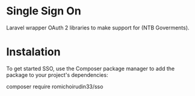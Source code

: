 # Single Sign On

Laravel wrapper OAuth 2 libraries to make support for (NTB Goverments).

# Instalation

To get started SSO, use the Composer package manager to add the package to your project's dependencies:

composer require romichoirudin33/sso
